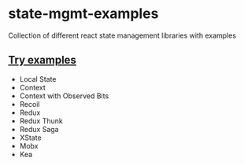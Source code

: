 # state-mgmt-examples

Collection of different react state management libraries with examples

## [Try examples](https://ariperkkio.github.io/state-mgmt-examples)

-   Local State
-   Context
-   Context with Observed Bits
-   Recoil
-   Redux
-   Redux Thunk
-   Redux Saga
-   XState
-   Mobx
-   Kea
